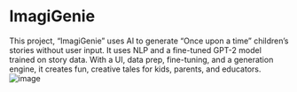 # ImagiGenie
This project, “ImagiGenie” uses AI to generate “Once upon a time” children’s stories without user input. It uses NLP and a fine-tuned GPT-2 model trained on story data. With a UI, data prep, fine-tuning, and a generation engine, it creates fun, creative tales for kids, parents, and educators.
![image](https://github.com/user-attachments/assets/d2fc040a-0108-49cf-9d1d-8972eae03e71)
